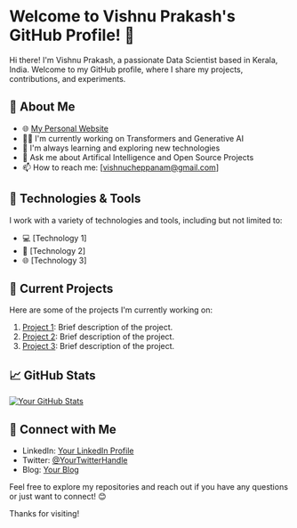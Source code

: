 # Welcome to Vishnu Prakash's GitHub Profile! 👋

Hi there! I'm Vishnu Prakash, a passionate Data Scientist based in Kerala, India. Welcome to my GitHub profile, where I share my projects, contributions, and experiments.

## 🚀 About Me

- 🌐 [My Personal Website](https://www.vishnuprakash.online)
- 👨‍💻 I'm currently working on Transformers and Generative AI
- 🌱 I'm always learning and exploring new technologies
- 💬 Ask me about Artifical Intelligence and Open Source Projects
- 📫 How to reach me: [vishnucheppanam@gmail.com]

## 🔧 Technologies & Tools

I work with a variety of technologies and tools, including but not limited to:

- 💻 [Technology 1]
- 🚀 [Technology 2]
- 🌐 [Technology 3]

## 🌱 Current Projects

Here are some of the projects I'm currently working on:

1. [Project 1](https://github.com/yourusername/project1): Brief description of the project.
2. [Project 2](https://github.com/yourusername/project2): Brief description of the project.
3. [Project 3](https://github.com/yourusername/project3): Brief description of the project.

## 📈 GitHub Stats

[![Your GitHub Stats](https://github-readme-stats.vercel.app/api?username=yourusername&show_icons=true&hide=contribs,prs&theme=radical)](https://github.com/anuraghazra/github-readme-stats)

## 🤝 Connect with Me

- LinkedIn: [Your LinkedIn Profile](https://www.linkedin.com/in/yourlinkedinprofile/)
- Twitter: [@YourTwitterHandle](https://twitter.com/yourtwitterhandle)
- Blog: [Your Blog](https://www.yourblog.com)

Feel free to explore my repositories and reach out if you have any questions or just want to connect! 😊

Thanks for visiting!
